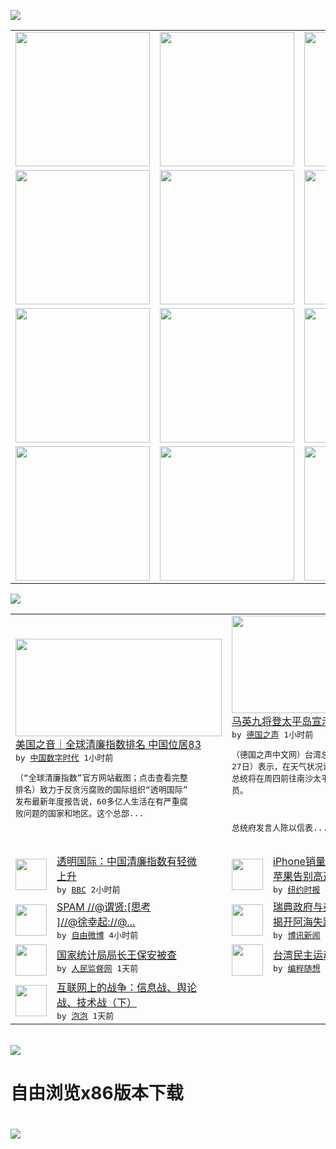 

<a href="https://github.com/greatfire/z/raw/master/FreeBrowser.apk"><img src="https://raw.githubusercontent.com/greatfire/wiki/master/x/header.png" /></a><table><tr><td width="262" align="center" valign="center"><a href="https://github.com/greatfire/wiki/wiki/nyt" title="纽约时报中文网 国际纵览"><img src="https://raw.githubusercontent.com/greatfire/wiki/master/x/nyt_flag.png" width="215"/></a></td><td width="262" align="center" valign="center"><a href="https://github.com/greatfire/wiki/wiki/dw" title=""><img src="https://raw.githubusercontent.com/greatfire/wiki/master/x/dw_flag.png" width="215"/></a></td><td width="262" align="center" valign="center"><a href="https://github.com/greatfire/wiki/wiki/rmjd" title=""><img src="https://raw.githubusercontent.com/greatfire/wiki/master/x/rmjd_flag.png" width="215"/></a></td></tr><tr><td width="262" align="center" valign="center"><a href="https://github.com/paopaonetizen/website" title="泡泡 - 未经审查的互联网信息"><img src="https://raw.githubusercontent.com/greatfire/wiki/master/x/pp_flag.png" width="215"/></a></td><td width="262" align="center" valign="center"><a href="https://github.com/getlantern/mirror" title="以及自由微博和GreatFire.org官方中文论坛"><img src="https://raw.githubusercontent.com/greatfire/wiki/master/x/lantern_flag.png" width="215"/></a></td><td width="262" align="center" valign="center"><a href="https://github.com/cdtmirrors/m/" title=""><img src="https://raw.githubusercontent.com/greatfire/wiki/master/x/cdt_flag.png" width="215"/></a></td></tr><tr><td width="262" align="center" valign="center"><a href="https://github.com/program-think/blog" title="编程随想的博客"><img src="https://raw.githubusercontent.com/greatfire/wiki/master/x/pt_flag.png" width="215"/></a></td><td width="262" align="center" valign="center"><a href="https://github.com/greatfire/wiki/wiki/bbc" title=""><img src="https://raw.githubusercontent.com/greatfire/wiki/master/x/bbc_flag.png" width="215"/></a></td><td width="262" align="center" valign="center"><a href="https://github.com/freeweibo/s" title="自由微博 - 匿名和不受屏蔽的新浪微博搜索"><img src="https://raw.githubusercontent.com/greatfire/wiki/master/x/fw_flag.png" width="215"/></a></td></tr><tr><td width="262" align="center" valign="center"><a href="https://github.com/greatfire/wiki/wiki/google" title=""><img src="https://raw.githubusercontent.com/greatfire/wiki/master/x/google_flag.png" width="215"/></a></td><td width="262" align="center" valign="center"><a href="https://github.com/bxnews/boxun" title=""><img src="https://raw.githubusercontent.com/greatfire/wiki/master/x/bx_flag.png" width="215"/></a></td><td width="262" align="center" valign="center"><a href="https://github.com/greatfire/wiki/wiki/open-source" title="欢迎访问GreatFire.org开发者项目网站"><img src="https://raw.githubusercontent.com/greatfire/wiki/master/x/open-source_flag.png" width="215"/></a></td></tr></table><img src="https://raw.githubusercontent.com/greatfire/wiki/master/x/newsfeed text.png" /><table cols="4"><tr><td colspan="2" width="380"><a href="http://feedproxy.google.com/~r/chinadigitaltimes/IyPt/~3/IOHvN6BISyE/"><img src="http://chinadigitaltimes.net/chinese/files/2016/01/%E6%B8%85%E5%BB%89%E6%8C%87%E6%95%B02016.png" width="330" height="156"/></a></br><a href="http://feedproxy.google.com/~r/chinadigitaltimes/IyPt/~3/IOHvN6BISyE/">美国之音｜全球清廉指数排名 中国位居83</a></br><kbd> by <a href="http://chinadigitaltimes.net/chinese/">中国数字时代</a> 1小时前 </kbd></br><pre>（“全球清廉指数”官方网站截图；点击查看完整<br/>排名）致力于反贪污腐败的国际组织“透明国际”<br/>发布最新年度报告说，60多亿人生活在有严重腐<br/>败问题的国家和地区。这个总部...</pre></td><td colspan="2" width="380"><a href="http://dw.com/p/1HkT0?maca=chi-GK-text-greatfire-all-chinese-15625-xml-mrss"><img src="http://www.dw.com/image/0,,18106084_302,00.jpg" width="330" height="156"/></a></br><a href="http://dw.com/p/1HkT0?maca=chi-GK-text-greatfire-all-chinese-15625-xml-mrss">马英九将登太平岛宣示对南海主权</a></br><kbd> by <a href="http://dw.de">德国之声</a> 1小时前 </kbd></br><pre>（德国之声中文网）台湾总统府发言人周三（1月<br/>27日）表示，在天气状况许可的前提下，马英九<br/>总统将在周四前往南沙太平岛视察，并慰劳驻岛人<br/>员。总统府发言人陈以信表...</pre></td></tr><tr><td><img src="http://ichef.bbci.co.uk/news/ws/106/amz/worldservice/live/assets/images/2016/01/27/160127082511_china_fallen_politicians_screen_304x171_ap_nocredit.jpg" width="50" height="50"/></td><td width="280"><a href="http://www.bbc.com/zhongwen/simp/world/2016/01/160127_world_corruption_transparency_ranking">透明国际：中国清廉指数有轻微<br/>上升</a></br><kbd> by <a href="http://www.bbc.co.uk/zhongwen/simp">BBC</a> 2小时前 </kbd></td><td><img src="http://static01.nyt.com/images/2016/01/27/technology/27apple-web/27apple-web-articleLarge.jpg" width="50" height="50"/></td><td width="280"><a href="https://d3qlz4p8smvoli.cloudfront.net/technology/20160127/c27apple/">iPhone销量增速创新低，<br/>苹果告别高速增长时代</a></br><kbd> by <a href="http://m.cn.nytimes.com/">纽约时报</a> 4小时前 </kbd></td></tr><tr><td><img src="https://raw.githubusercontent.com/greatfire/wiki/master/x/fw_logo.png" width="50" height="50"/></td><td width="280"><a href="https://freeweibo.com/weibo/3935877702902718">SPAM //@谓贤:[思考<br/>]//@徐幸起://@...</a></br><kbd> by <a href="https://freeweibo.com/">自由微博</a> 4小时前 </kbd></td><td><img src="http://www.boxun.com/news/images/2016/01/201601270034intl1.jpg" width="50" height="50"/></td><td width="280"><a href="http://www.boxun.com/news/gb/intl/2016/01/201601270034.shtml">瑞典政府与泰国警方联手调查将<br/>揭开阿海失踪之谜请看博...</a></br><kbd> by <a href="http://www.boxun.com">博讯新闻</a> 9小时前 </kbd></td></tr><tr><td><img src="http://www.rmjdw.com/uploads/allimg/160126/192A3K52-0.jpg" width="50" height="50"/></td><td width="280"><a href="http://www.rmjdw.com//yongguandangan/20160126/15265.html">国家统计局局长王保安被查 </a></br><kbd> by <a href="http://www.rmjdw.com/">人民监督网</a> 1天前 </kbd></td><td><img src="http://lh3.googleusercontent.com/vU8ZzW4wa_O9VIqASs7k6acq5VlMLPoJC329h-IeSXAXWkT6c_Y1pKsQ3-VhjFuuc8qGQauA9iDzyHHZ9mxIOZG9B5YeYOndN-yfntwR0ShVxiig69AzznyLpxs0LffiDjqjpXRz1g" width="50" height="50"/></td><td width="280"><a href="http://feedproxy.google.com/~r/programthink/~3/e7PdpHrG5hI/Taiwan-Political-Movements.html">台湾民主运动和独立运动简史</a></br><kbd> by <a href="http://program-think.blogspot.com">编程随想</a> 1天前 </kbd></td></tr><tr><td><img src="https://pao-pao.net/sites/pao-pao.net/files/styles/large/public/xia_pian_wen_zhong_tu__0.jpeg?itok=mPp3TE1u" width="50" height="50"/></td><td width="280"><a href="https://pao-pao.net/article/667">互联网上的战争：信息战、舆论<br/>战、技术战（下）</a></br><kbd> by <a href="https://pao-pao.net">泡泡</a> 1天前 </kbd></td></table></br><a href="https://github.com/greatfire/z/raw/master/FreeBrowser.apk"><img src="https://raw.githubusercontent.com/greatfire/wiki/master/x/download app.png" /></a><h1>自由浏览x86版本下载<h1><a href="https://github.com/greatfire/z/raw/master/FreeBrowser-x86.apk"><img src="https://raw.githubusercontent.com/greatfire/images/master/fb86.qr.png" /></a>